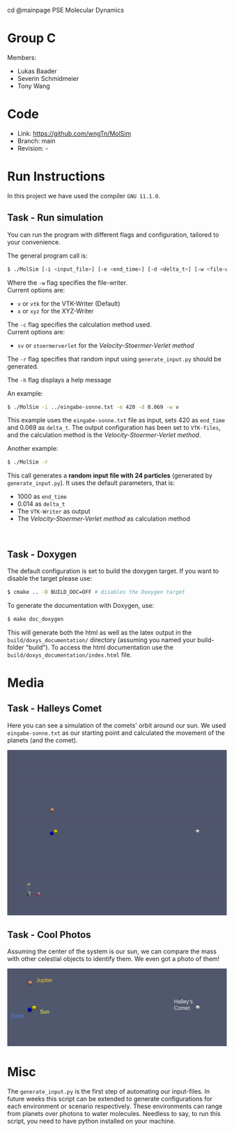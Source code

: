 cd @mainpage PSE Molecular Dynamics

# Group C #
Members:
* Lukas Baader
* Severin Schmidmeier
* Tony Wang

# Code #
* Link:     https://github.com/wngTn/MolSim
* Branch:   main
* Revision: -

# Run Instructions #

In this project we have used the compiler `GNU 11.1.0`.

## Task - Run simulation ##
You can run the program with different flags and configuration, tailored to your convenience.

The general program call is:
  ```sh
  $ ./MolSim [-i <input_file>] [-e <end_time>] [-d <delta_t>] [-w <file-writer>] [-c <calculator>] [-r] [-h]
  ```


Where the `-w` flag specifies the file-writer.\
Current options are:
- `v` or `vtk` for the VTK-Writer (Default)
- `x` or `xyz` for the XYZ-Writer 

The `-c` flag specifies the calculation method used.\
Current options are:
- `sv` or `stoermerverlet` for the *Velocity-Stoermer-Verlet method*

The `-r` flag specifies that random input using `generate_input.py` should be generated.

The `-h` flag displays a help message

An example:
  ```sh
  $ ./MolSim -i ../eingabe-sonne.txt -e 420 -d 0.069 -w v 
  ```

This example uses the `eingabe-sonne.txt` file as input, sets 420 as `end_time` and 0.069 as `delta_t`. The output configuration has been set to `VTK-files`,
and the calculation method is the *Velocity-Stoermer-Verlet method*.

Another example:
  ```sh
  $ ./MolSim -r
  ```

This call generates a **random input file with 24 particles** (generated by `generate_input.py`). 
It uses the default parameters, that is:
- 1000 as `end_time` 
- 0.014 as `delta_t`
- The `VTK-Writer` as output
- The *Velocity-Stoermer-Verlet method* as calculation method

<br>

## Task - Doxygen ##

The default configuration is set to build the doxygen target. If you want to disable the target please use:

  ```sh
  $ cmake .. -D BUILD_DOC=OFF # disables the Doxygen target
  ```

To generate the documentation with Doxygen, use:

  ```sh
  $ make doc_doxygen
  ```

This will generate both the html as well as the latex output in the `build/doxys_documentation/` directory (assuming you named your build-folder "build"). To access the html documentation use the `build/doxys_documentation/index.html` file.


# Media #
## Task - Halleys Comet ##
Here you can see a simulation of the comets' orbit around our sun. We used `eingabe-sonne.txt` as our starting point and calculated the movement of the planets (and the comet).

![](doc_pages/colored_planets.gif)


## Task - Cool Photos ##
Assuming the center of the system is our sun, we can compare the mass with other celestial objects to identify them. We even got a photo of them!

![](doc_pages/planets_named.png)

# Misc #
The `generate_input.py` is the first step of automating our input-files. In future weeks this script can be extended to generate configurations for each environment or scenario respectively. These environments can range from planets over photons to water molecules.
Needless to say, to run this script, you need to have python installed on your machine.